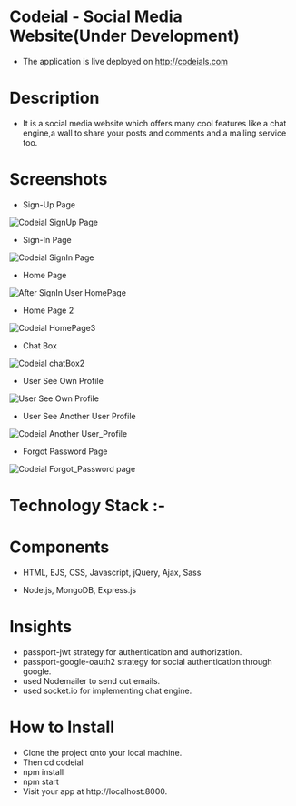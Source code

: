 # Codeial - Social Media Website(Under Development)

* The application is live deployed on http://codeials.com

# Description

* It is a social media website which offers many cool features like a chat engine,a wall to share your posts and comments and a mailing service too.

# Screenshots

* Sign-Up Page

![Codeial SignUp Page](https://user-images.githubusercontent.com/103394954/179397795-2e3ea21f-5dd3-4015-8db6-17e29a1d7715.png)

* Sign-In Page

![Codeial SignIn Page](https://user-images.githubusercontent.com/103394954/179397852-3ca21a01-9e25-419c-a12b-3f2e82109125.png)

* Home Page

![After SignIn User HomePage](https://user-images.githubusercontent.com/103394954/179397913-fa486a08-f219-4f6d-b51e-a73dd9cc085d.png)

* Home Page 2

![Codeial HomePage3](https://user-images.githubusercontent.com/103394954/179398674-c21be319-c78e-477f-9a64-18fd36864e1f.png)

* Chat Box

![Codeial chatBox2](https://user-images.githubusercontent.com/103394954/179398714-3131f4fb-b310-47fa-ab81-b15b8f978591.png)

* User See Own Profile 

![User See Own Profile](https://user-images.githubusercontent.com/103394954/179398771-3e03a6b1-7c22-41a8-b88c-67ba4837ac3a.png)

* User See Another User Profile

![Codeial Another User_Profile](https://user-images.githubusercontent.com/103394954/179398846-93a070c0-3347-4570-aea8-543543e5ee50.png)

* Forgot Password Page

![Codeial Forgot_Password page](https://user-images.githubusercontent.com/103394954/179398864-86b6a6fe-4cbb-4a50-b841-f6e75cbf0a01.png)

# Technology Stack :-

# Components

* HTML, EJS, CSS, Javascript, jQuery, Ajax, Sass

* Node.js, MongoDB, Express.js

# Insights

* passport-jwt strategy for authentication and authorization.
* passport-google-oauth2 strategy for social authentication through google.
* used Nodemailer to send out emails.
* used socket.io for implementing chat engine.

# How to Install 

* Clone the project onto your local machine.
* Then cd codeial
* npm install
* npm start
* Visit your app at http://localhost:8000.
